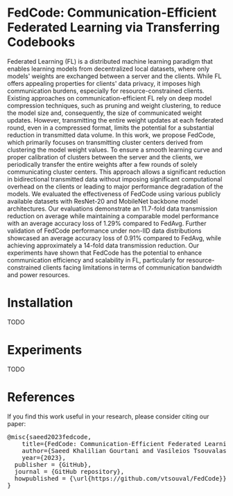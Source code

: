 # FedCode: Communication-Efficient Federated Learning via Transferring Codebooks

Federated Learning (FL) is a distributed machine learning paradigm that enables learning models from decentralized local datasets, where only models' weights are exchanged between a server and the clients. While FL offers appealing properties for clients' data privacy, it imposes high communication burdens, especially for resource-constrained clients. Existing approaches on communication-efficient FL rely on deep model compression techniques, such as pruning and weight clustering, to reduce the model size and, consequently, the size of communicated weight updates. However, transmitting the entire weight updates at each federated round, even in a compressed format, limits the potential for a substantial reduction in transmitted data volume. In this work, we propose FedCode, which primarily focuses on transmitting cluster centers derived from clustering the model weight values. To ensure a smooth learning curve and proper calibration of clusters between the server and the clients, we periodically transfer the entire weights after a few rounds of solely communicating cluster centers. This approach allows a significant reduction in bidirectional transmitted data without imposing significant computational overhead on the clients or leading to major performance degradation of the models. We evaluated the effectiveness of FedCode using various publicly available datasets with ResNet-20 and MobileNet backbone model architectures. Our evaluations demonstrate an 11.7-fold data transmission reduction on average while maintaining a comparable model performance with an average accuracy loss of 1.29% compared to FedAvg. Further validation of FedCode performance under non-IID data distributions showcased an average accuracy loss of 0.91% compared to FedAvg, while achieving approximately a 14-fold data transmission reduction. Our experiments have shown that FedCode has the potential to enhance communication efficiency and scalability in FL, particularly for resource-constrained clients facing limitations in terms of communication bandwidth and power resources.

# Installation
TODO

# Experiments

TODO

# References

If you find this work useful in your research, please consider citing our paper:

<pre>@misc{saeed2023fedcode,
	title={FedCode: Communication-Efficient Federated Learning via Transferring Codebooks}, 
	author={Saeed Khalilian Gourtani and Vasileios Tsouvalas and Tanir Ozcelebi and Nirvana Meratnia},
	year={2023},
  publisher = {GitHub},
  journal = {GitHub repository},
  howpublished = {\url{https://github.com/vtsouval/FedCode}},
}
</pre>
